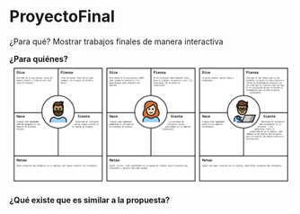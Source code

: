 # ProyectoFinal
¿Para qué? Mostrar trabajos finales de manera interactiva

**¿Para quiénes?**
![arquetipos](readme/arquetipos.png)

**¿Qué existe que es similar a la propuesta?**
